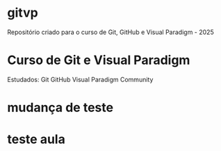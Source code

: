 # gitvp
Repositório criado para o curso de Git, GitHub e Visual Paradigm - 2025

# Curso de Git e Visual Paradigm

Estudados:
Git
GitHub
Visual Paradigm Community

# mudança de teste

# teste aula
